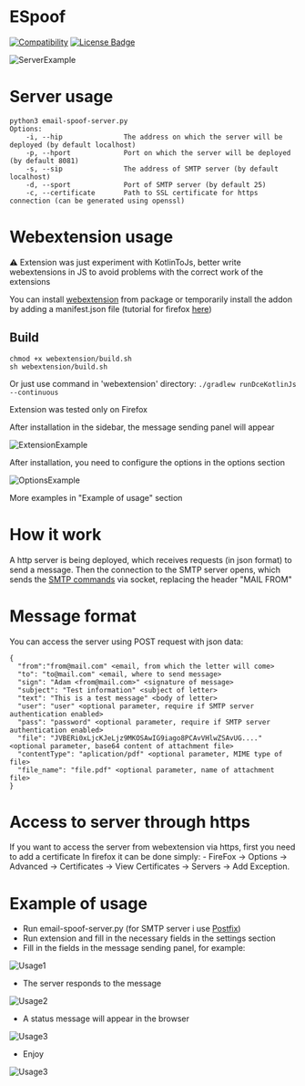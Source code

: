 # ESpoof

[![Compatibility](https://img.shields.io/badge/python-3.5-brightgreen.svg)](https://github.com/rostegg/email-spoofing-server)
[![License Badge](https://img.shields.io/badge/license-MIT-blue.svg)](https://github.com/rostegg/email-spoofing-server/blob/master/LICENSE)

![ServerExample](../assets/example_run.png?raw=true)

# Server usage
```
python3 email-spoof-server.py
Options:
    -i, --hip               The address on which the server will be deployed (by default localhost)
    -p, --hport             Port on which the server will be deployed (by default 8081)
    -s, --sip               The address of SMTP server (by default localhost)
    -d, --sport             Port of SMTP server (by default 25)
    -c, --certificate       Path to SSL certificate for https connection (can be generated using openssl)  
```

# Webextension usage
:warning: Extension was just experiment with KotlinToJs, better write webextensions in JS to avoid problems with the correct work of the extensions

You can install [webextension](https://developer.mozilla.org/en-US/Add-ons/WebExtensions) from package or temporarily install the addon by adding a manifest.json file (tutorial for firefox [here](https://developer.mozilla.org/en-US/docs/Tools/about%3Adebugging))

## Build
```
chmod +x webextension/build.sh
sh webextension/build.sh
```
Or just use command in 'webextension' directory: `./gradlew runDceKotlinJs --continuous`

Extension was tested only on Firefox

After installation in the sidebar, the message sending panel will appear

![ExtensionExample](../assets/webext_run.PNG?raw=true)

After installation, you need to configure the options in the options section

![OptionsExample](../assets/webext_option.png?raw=true)

More examples in "Example of usage" section

# How it work

A http server is being deployed, which receives requests (in json format) to send a message.
Then the connection to the SMTP server opens, which sends the [SMTP commands](http://www.samlogic.net/articles/smtp-commands-reference.htm) via socket, replacing the header "MAIL FROM"

# Message format

You can access the server using POST request with json data:
```
{
  "from":"from@mail.com" <email, from which the letter will come>
  "to": "to@mail.com" <email, where to send message>
  "sign": "Adam <from@mail.com>" <signature of message>
  "subject": "Test information" <subject of letter>
  "text": "This is a test message" <body of letter>
  "user": "user" <optional parameter, require if SMTP server authentication enabled>
  "pass": "password" <optional parameter, require if SMTP server authentication enabled>
  "file": "JVBERi0xLjcKJeLjz9MKOSAwIG9iago8PCAvVHlwZSAvUG...." <optional parameter, base64 content of attachment file>
  "contentType": "aplication/pdf" <optional parameter, MIME type of file>
  "file_name": "file.pdf" <optional parameter, name of attachment file>
}
```
# Access to server through https
If you want to access the server from webextension via https, first you need to add a certificate
In firefox it can be done simply: 
    - FireFox -> Options -> Advanced -> Certificates -> View Certificates -> Servers -> Add Exception.

# Example of usage

* Run email-spoof-server.py (for SMTP server i use [Postfix](https://en.wikipedia.org/wiki/Postfix_(software)))
* Run extension and fill in the necessary fields in the settings section 
* Fill in the fields in the message sending panel, for example:


![Usage1](../assets/example_1.png?raw=true)

* The server responds to the message

![Usage2](../assets/example_2.png?raw=true)

* A status message will appear in the browser

![Usage3](../assets/example_3.PNG?raw=true)

* Enjoy

![Usage3](../assets/example_4.png?raw=true)



